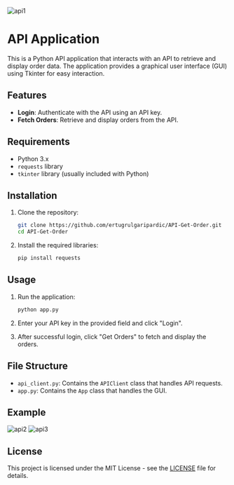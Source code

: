 ![api1](https://github.com/ertugrulgaripardic/API-Get-Order/assets/118535200/82431851-18ce-4b19-a8fa-0db5a3e0638d)


# API  Application

This is a Python API application that interacts with an API to retrieve and display order data. The application provides a graphical user interface (GUI) using Tkinter for easy interaction.

## Features

- **Login**: Authenticate with the API using an API key.
- **Fetch Orders**: Retrieve and display orders from the API.

## Requirements

- Python 3.x
- `requests` library
- `tkinter` library (usually included with Python)

## Installation

1. Clone the repository:
    ```sh
    git clone https://github.com/ertugrulgaripardic/API-Get-Order.git
    cd API-Get-Order
    ```

2. Install the required libraries:
    ```sh
    pip install requests
    ```

## Usage
1. Run the application:
    ```sh
    python app.py
    ```

2. Enter your API key in the provided field and click "Login".

3. After successful login, click "Get Orders" to fetch and display the orders.

## File Structure

- `api_client.py`: Contains the `APIClient` class that handles API requests.
- `app.py`: Contains the `App` class that handles the GUI.

## Example

![api2](https://github.com/ertugrulgaripardic/API-Get-Order/assets/118535200/d1a4c308-9da0-4289-a604-03ccc2570121)
![api3](https://github.com/ertugrulgaripardic/API-Get-Order/assets/118535200/bc2fa19d-bae5-4a2e-a5c9-ad8a9eb6e4f2)

## License

This project is licensed under the MIT License - see the [LICENSE](LICENSE) file for details.
